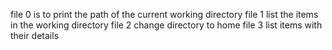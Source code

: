 file 0 is to print the path of the current working directory
file 1 list the items in the working directory
file 2 change directory to home
file 3 list items with their details
